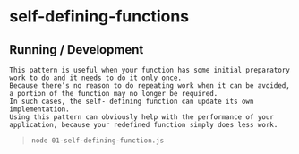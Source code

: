 self-defining-functions
=======================

## Running / Development

```
This pattern is useful when your function has some initial preparatory work to do and it needs to do it only once.
Because there’s no reason to do repeating work when it can be avoided, a portion of the function may no longer be required.
In such cases, the self- defining function can update its own implementation.
Using this pattern can obviously help with the performance of your application, because your redefined function simply does less work.
```

> `node 01-self-defining-function.js`
